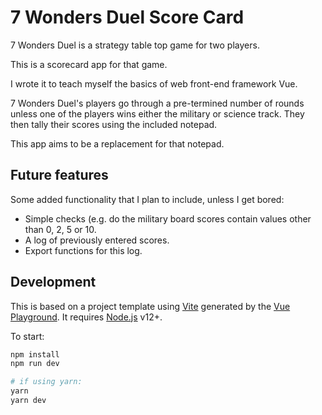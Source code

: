 # 7 Wonders Duel Score Card

7 Wonders Duel is a strategy table top game for two players. 

This is a scorecard app for that game. 

I wrote it to teach myself the basics of web front-end framework Vue.

7 Wonders Duel's players go through a pre-termined number of rounds unless one of the players wins either the military or science track. They then tally their scores using the included notepad.

This app aims to be a replacement for that notepad. 

## Future features

Some added functionality that I plan to include, unless I get bored: 

* Simple checks (e.g. do the military board scores contain values other than 0, 2, 5 or 10.
* A log of previously entered scores.
* Export functions for this log.

## Development

This is based on a project template using [Vite](https://vitejs.dev/) generated by the [Vue Playground](https://play.vuejs.org). It requires [Node.js](https://nodejs.org) v12+.

To start:

```sh
npm install
npm run dev

# if using yarn:
yarn
yarn dev
```
